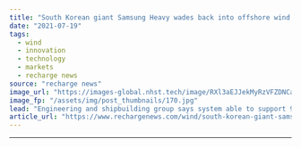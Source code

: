 ```yaml
---
title: "South Korean giant Samsung Heavy wades back into offshore wind with Tri-Star floater"
date: "2021-07-19"
tags: 
  - wind
  - innovation
  - technology
  - markets
  - recharge news
source: "recharge news"
image_url: "https://images-global.nhst.tech/image/RXl3aEJJekMyRzVFZDNCaXp4cGNNbThBSElRMVhBUDd5Vy9QeGRzNjM0QT0=/nhst/binary/a6f9793108ca4685910760b062684939"
image_fp: "/assets/img/post_thumbnails/170.jpg"
lead: "Engineering and shipbuilding group says system able to support 9.5MW turbine gets approval in principle from DNV"
article_url: "https://www.rechargenews.com/wind/south-korean-giant-samsung-heavy-wades-back-into-offshore-wind-with-tri-star-floater/2-1-1041779"
---
```


---
